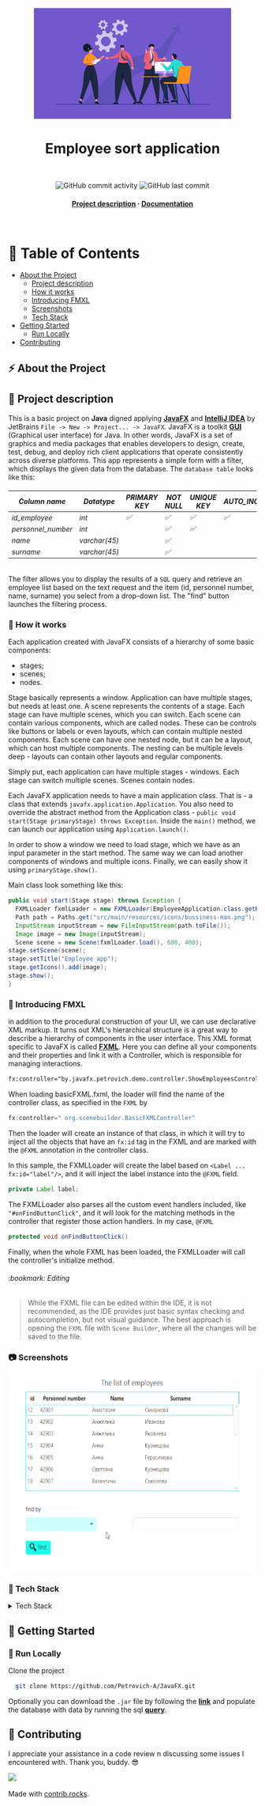 <div align="center">
  <img src="https://github.com/Petrovich-A/JavaFX/blob/master/gif/Employee-Management.png" 
     alt="logo" width="400" height="auto" />
  <h1>Employee sort application</h1>
  <br />
<!-- Badges -->
<p>
<img alt="GitHub commit activity" src="https://img.shields.io/github/commit-activity/m/Petrovich-A/JavaFX">
<img alt="GitHub last commit" src="https://img.shields.io/github/last-commit/Petrovich-A/JavaFX">
</p>
<h4>
    <a href="https://github.com/Petrovich-A/JavaFX#notebook_with_decorative_cover-table-of-contents">Project description</a>
  <span> · </span>
    <a href="https://github.com/Petrovich-A/JavaFX/tree/master/src/main/resources/JavaDoc">Documentation</a>
</h4>
</div>
<br />

<!-- Table of Contents -->
# :notebook_with_decorative_cover: Table of Contents

- [About the Project](#zap-about-the-project)
  * [Project description](#memo-project-description)
  * [How it works](#construction_worker-how-it-works)
  * [Introducing FMXL](#art-Introducing-FMXL)
  * [Screenshots](#camera-screenshots)
  * [Tech Stack](#pushpin-tech-stack)
- [Getting Started](#toolbox-getting-started)
  * [Run Locally](#running-run-locally)
- [Contributing](#wave-contributing)

<!-- About the Project -->
## :zap: About the Project

## :memo: Project description

This is a basic project on **Java** digned applying [**JavaFX**](https://docs.oracle.com/javafx/2/overview/jfxpub-overview.htm) and [**IntelliJ IDEA**](https://www.jetbrains.com/idea/) by JetBrains
`File -> New -> Project... -> JavaFX`. JavaFX is a toolkit [**GUI**](https://en.wikipedia.org/wiki/Graphical_user_interface) (Graphical user interface) for Java. In other words, JavaFX is a
set of graphics and media packages that enables developers to design, create, test, debug, and deploy rich client applications that operate consistently across diverse platforms.
This app represents a simple form with a filter, which displays the given data from the database. The `database table` looks like this:

<h6>

| Column name      | Datatype    | PRIMARY KEY        | NOT NULL            | UNIQUE KEY         | AUTO_INCREMENT     |
|------------------|-------------|--------------------|---------------------|--------------------|--------------------|
| id_employee      | int         | :white_check_mark: | :white_check_mark:  | :white_check_mark: | :white_check_mark: |
| personnel_number | int         |                    | :white_check_mark:  | :white_check_mark: |                    |
| name             | varchar(45) |                    | :white_check_mark:  |                    |                    |
| surname          | varchar(45) |                    | :white_check_mark:  |                    |                    |

</h6>

The filter allows you to display the results of a `SQL` query and retrieve an employee list based on the text request and
the item (id, personnel number, name, surname) you select from a drop-down list. The "find" button launches the filtering process.

<!-- How it works -->
### :construction_worker: How it works

Each application created with JavaFX consists of a hierarchy of some basic components:
* stages;
* scenes;
* nodes.

Stage basically represents a window. Application can have multiple stages, but needs at least one. A scene represents the contents 
of a stage. Each stage can have multiple scenes, which you can switch. Each scene can contain various components, which are called nodes.
These can be controls like buttons or labels or even layouts, which can contain multiple nested components. Each scene can have one nested node,
but it can be a layout, which can host multiple components. The nesting can be multiple levels deep - layouts can contain 
other layouts and regular components.

Simply put, each application can have multiple stages - windows. Each stage can switch multiple scenes. Scenes contain nodes.

Each JavaFX application needs to have a main application class. That is - a class that extends `javafx.application.Application`. 
You also need to override the abstract method from the Application class - `public void start(Stage primaryStage) throws Exception`.
Inside the `main()` method, we can launch our application using `Application.launch()`.

In order to show a window we need to load stage, which we have as an input parameter in the start method. The same way we 
can load another components of windows and multiple icons.
Finally, we can easily show it using `primaryStage.show()`.

Main class look something like this:

```java
public void start(Stage stage) throws Exception {
  FXMLLoader fxmlLoader = new FXMLLoader(EmployeeApplication.class.getResource("employeeSort.fxml"));
  Path path = Paths.get("src/main/resources/icons/bussiness-man.png");
  InputStream inputStream = new FileInputStream(path.toFile());
  Image image = new Image(inputStream);
  Scene scene = new Scene(fxmlLoader.load(), 600, 400);
stage.setScene(scene);
stage.setTitle("Employee app");
stage.getIcons().add(image);
stage.show();
}
```
<!-- Introducing FMXL -->
### :art: Introducing FMXL

in addition to the procedural construction of your UI, we can use declarative XML markup. It turns out XML's hierarchical
structure is a great way to describe a hierarchy of components in the user interface. This XML format specific to JavaFX 
is called [**FXML**](https://docs.oracle.com/javase/8/javafx/api/javafx/fxml/doc-files/introduction_to_fxml.html). Here
you can define all your components and their properties and link it with a Controller, which is responsible for managing interactions.

```xml
fx:controller="by.javafx.petrovich.demo.controller.ShowEmployeesController"
```

When loading basicFXML.fxml, the loader will find the name of the controller class, as specified in the `FXML` by

```java
fx:controller=" org.scenebuilder.BasicFXMLController"
```

Then the loader will create an instance of that class, in which it will try to inject all the objects that have an `fx:id`
tag in the FXML and are marked with the `@FXML` annotation in the controller class.

In this sample, the FXMLLoader will create the label based on `<Label ... fx:id="label"/>`, and it will inject the label
instance into the `@FXML` field.

```java
private Label label;
```


The FXMLLoader also parses all the custom event handlers included, like `"#onFindButtonClick"`, and it will look for the
matching methods in the controller that register those action handlers. In my case, `@FXML`

```java
protected void onFindButtonClick()
```

Finally, when the whole FXML has been loaded, the FXMLLoader will call the controller's initialize method.

<h6>
:bookmark: Editing
</h6>

> While the FXML file can be edited within the IDE, it is not recommended, as the IDE provides just basic syntax checking
and autocompletion, but not visual guidance. The best approach is opening the `FXML` file with `Scene Builder`, where all the changes will be saved to the file.

<!-- Screenshots -->

### :camera: Screenshots

<div align="center"> 
  <img src="https://github.com/Petrovich-A/JavaFX/blob/master/gif/Employee_app_2022-11-08.gif" 
    alt="screenshot" width="600" height="400" />
</div>

<!-- TechStack -->
### :pushpin: Tech Stack

<details>
  <summary>Tech Stack</summary>
  <ul>
    <li><a href="https://java.com/en//">Java</a></li>
    <li><a href="https://openjfx.io/">JavaFX</a></li>
    <li><a href="https://gluonhq.com/products/scene-builder/">Scene Builder</a></li>
    <li><a href="https://www.mysql.com/">MySQL</a></li>
  </ul>
</details>

<!-- Getting Started -->
## 	:toolbox: Getting Started

<!-- Run Locally -->
### :running: Run Locally

Clone the project

```bash
  git clone https://github.com/Petrovich-A/JavaFX.git
```

Optionally you can download the `.jar` file by following the [**link**](https://github.com/Petrovich-A/JavaFX/blob/master/out/artifacts/EmployeeSort/EmployeeSort.jar) 
and populate the database with data by running the sql [**query**](https://github.com/Petrovich-A/JavaFX/blob/e362be0bb08104884ce65bcb894ac1cd6d985ccf/dateBase/INSERT%20EMPLOYEES.sql).

<!-- Contributing -->
## :wave: Contributing

I appreciate your assistance in a code review n discussing some issues I encountered with.
Thank you, buddy. :sunglasses:

<a href="https://github.com/Khodyko/zapchastiSpring/graphs/contributors">
  <img src="https://contrib.rocks/image?repo=Khodyko/zapchastiSpring" />
</a>

Made with [contrib.rocks](https://contrib.rocks).
